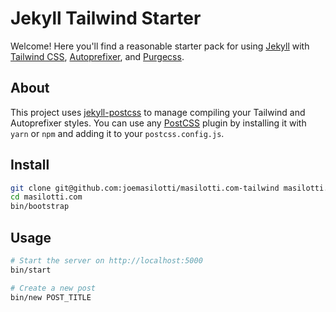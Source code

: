 # Jekyll Tailwind Starter

Welcome! Here you'll find a reasonable starter pack for using [Jekyll](https://jekyllrb.com) with [Tailwind CSS](https://tailwindcss.com), [Autoprefixer](https://github.com/postcss/autoprefixer), and [Purgecss](https://github.com/FullHuman/purgecss).

## About

This project uses [jekyll-postcss](https://github.com/mhanberg/jekyll-postcss) to manage compiling your Tailwind and Autoprefixer styles. You can use any [PostCSS](https://postcss.org) plugin by installing it with `yarn` or `npm` and adding it to your `postcss.config.js`.

## Install

```bash
git clone git@github.com:joemasilotti/masilotti.com-tailwind masilotti.com
cd masilotti.com
bin/bootstrap
```

## Usage

```bash
# Start the server on http://localhost:5000
bin/start

# Create a new post
bin/new POST_TITLE
```
